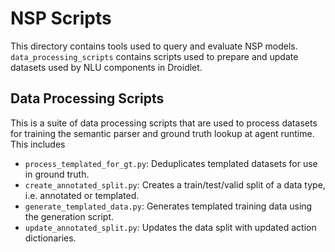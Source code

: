# NSP Scripts

This directory contains tools used to query and evaluate NSP models. `data_processing_scripts` contains scripts used to prepare and update datasets used by NLU components in Droidlet.

## Data Processing Scripts
This is a suite of data processing scripts that are used to process datasets for training the semantic parser and ground truth lookup at agent runtime. This includes
- `process_templated_for_gt.py`: Deduplicates templated datasets for use in ground truth.
- `create_annotated_split.py`: Creates a train/test/valid split of a data type, i.e. annotated or templated.
- `generate_templated_data.py`: Generates templated training data using the generation script.
- `update_annotated_split.py`: Updates the data split with updated action dictionaries.